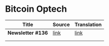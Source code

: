 # Bitcoin Optech

| Title               | Source                                                    | Translation                                                  |
| ------------------- | --------------------------------------------------------- | ------------------------------------------------------------ |
| **Newsletter #136** | [link](https://bitcoinops.org/en/newsletters/2021/02/17/) | [link](https://github.com/Whisker17/translation/blob/main/Bitcoin_Optech/newsletter/newsletter136_zh.md) |
|                     |                                                           |                                                              |
|                     |                                                           |                                                              |